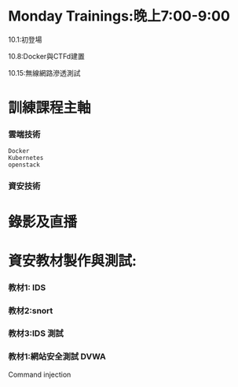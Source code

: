 # Monday Trainings:晚上7:00-9:00


10.1:初登場

10.8:Docker與CTFd建置

10.15:無線網路滲透測試


# 訓練課程主軸

### 雲端技術
```
Docker
Kubernetes
openstack
```
### 資安技術



# 錄影及直播

# 資安教材製作與測試:

### 教材1: IDS 

### 教材2:snort

### 教材3:IDS 測試

### 教材1:網站安全測試 DVWA
Command injection





